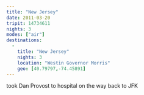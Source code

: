 ```yaml
---
title: "New Jersey"
date: 2011-03-20
tripit: 14734611
nights: 3
modes: ["air"]
destinations:
  -
    title: "New Jersey"
    nights: 3
    location: "Westin Governor Morris"
    geo: [40.79797,-74.45891]
---
```


took Dan Provost to hospital on the way back to JFK
